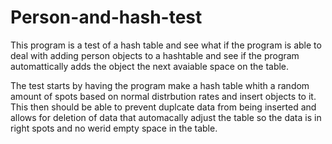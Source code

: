 # Person-and-hash-test

This program is a test of a hash table and see what if the program is able to deal with adding person objects to a hashtable and see if the program automattically adds the object the next avaiable space
on the table. 

The test starts by having the program make a hash table whith a random amount of spots based on normal distrbution rates and insert objects to it.
This then should be able to prevent duplcate data from being inserted and allows for deletion of data that automacally adjust the table so the data is in right spots and no werid empty space in the table.
